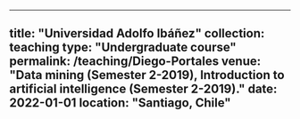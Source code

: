 
---
title: "Universidad Adolfo Ibáñez"
collection: teaching
type: "Undergraduate course"
permalink: /teaching/Diego-Portales
venue: "Data mining (Semester 2-2019), Introduction to artificial intelligence  (Semester 2-2019)."
date: 2022-01-01
location: "Santiago, Chile"
---
